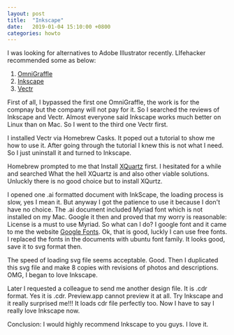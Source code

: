 ```yaml
---
layout: post
title:  "Inkscape"
date:   2019-01-04 15:10:00 +0800
categories: howto
---
```


I was looking for alternatives to Adobe Illustrator recently. LIfehacker recommended some as below:
1. [OmniGraffle](https://www.omnigroup.com/omnigraffle/)
2. [Inkscape](https://inkscape.org)
3. [Vectr](https://vectr.com)

First of all, I bypassed the first one OmniGraffle, the work is for the compnay but the company will not pay for it. So I searched the reviews of Inkscape and Vectr. Almost everyone said Inkscape works much better on Linux than on Mac. So I went to the third one Vectr first.

I installed Vectr via Homebrew Casks. It poped out a tutorial to show me how to use it. After going through the tutorial I knew this is not what I need. So I just uninstall it and turned to Inkscape.

Homebrew prompted to me that Install [XQuartz](https://www.xquartz.org) first. I hesitated for a while and searched What the hell XQuartz is and also other viable solutions. Unluckly there is no good choice but to install XQurtz.

I opened one .ai formatted document with InkScape, the loading process is slow, yes I mean it. But anyway I got the patience to use it because I don't have no choice. The .ai document included Myriad font which is not installed on my Mac. Google it then and proved that my worry is reasonable: License is a must to use Myriad. So what can I do? I google font and it came to me the website [Google Fonts](https://fonts.google.com). Ok, that is good, luckly I can use free fonts. I replaced the fonts in the documents with ubuntu font family. It looks good, save it to svg format then.

The speed of loading svg file seems acceptable. Good. Then I duplicated this svg file and make 8 copies with revisions of photos and descriptions. OMG, I began to love Inkscape. 

Later I requested a colleague to send me another design file. It is .cdr format. Yes it is .cdr. Preview.app cannot preview it at all. Try Inkscape and it really surprised me!!! It loads cdr file perfectly too. Now I have to say I really love Inkscape now.

Conclusion: I would highly recommend Inkscape to you guys. I love it.

